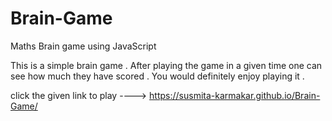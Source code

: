 # Brain-Game
Maths Brain game using JavaScript


This is a simple brain game . After playing the game in a given time one can see how much they have scored . You would definitely enjoy playing it .


click the given link to play  ---->  https://susmita-karmakar.github.io/Brain-Game/
